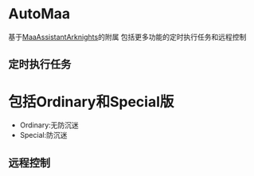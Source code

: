 # AutoMaa
基于[MaaAssistantArknights](https://github.com/Lzhyrifx/MaaAssistantArknights)的附属
包括更多功能的定时执行任务和远程控制
## 定时执行任务
# 包括Ordinary和Special版
- Ordinary:无防沉迷<br>
- Special:防沉迷
## 远程控制
